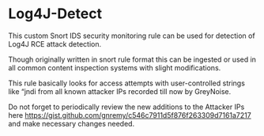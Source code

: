 # Log4J-Detect
This custom Snort IDS security monitoring rule can be used for detection of Log4J RCE attack detection.

Though originally written in snort rule format this can be ingested or used in all common content inspection systems with slight modifications.

This rule  basically looks for access attempts with user-controlled strings like “jndi from all known attacker IPs recorded till now by GreyNoise.

Do not forget to periodically review the new additions to the Attacker IPs here https://gist.github.com/gnremy/c546c7911d5f876f263309d7161a7217 and make necessary changes needed.
